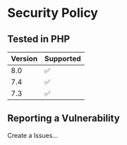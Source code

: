 # Security Policy

## Tested in PHP

| Version | Supported          |
| ------- | ------------------ |
|   8.0   | :white_check_mark: |
|   7.4   | :white_check_mark: |
|   7.3   | :white_check_mark: |

## Reporting a Vulnerability

Create a Issues...
